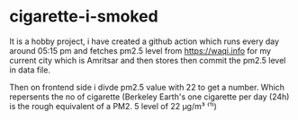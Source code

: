 
# cigarette-i-smoked


It is a hobby project, i have created a github action which runs every day around 05:15 pm and fetches pm2.5 level from 
https://waqi.info for my current city which is Amritsar and then stores then commit the pm2.5 level in data file.

Then on frontend side i divde pm2.5 value with 22 to get a number. Which repersents the no of cigarette (Berkeley Earth's one cigarette per day (24h) is the rough equivalent of a PM2. 5 level of 22 µg/m³ ⁽¹⁾)
